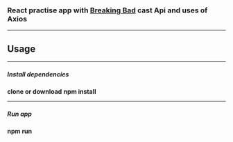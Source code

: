 ### React practise app with [Breaking Bad](https://breakingbadapi.com/) cast Api and uses of Axios
------

## Usage

------
##### Install dependencies

**clone or download**
**npm install**

------
##### Run app
**npm run**